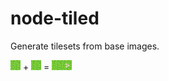 # node-tiled

Generate tilesets from base images.

![Tile 1](resources/1.png) + ![Tile 2](resources/1.png) = ![Tileset](resources/tileset.png)
